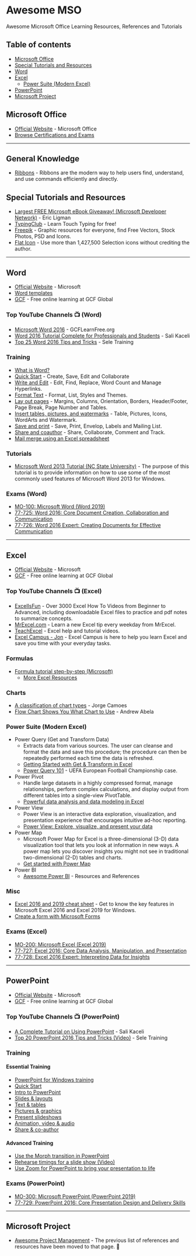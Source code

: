 # Awesome MSO
Awesome Microsoft Office Learning Resources, References and Tutorials


## Table of contents

* [Microsoft Office](#microsoft-office)
* [Special Tutorials and Resources](#special-tutorials-and-resources)
* [Word](#word)
* [Excel](#excel)
   * [Power Suite (Modern Excel)](#Power-Suite-Modern-Excel)
* [PowerPoint](#PowerPoint)
* [Microsoft Project](#microsoft-project)


## Microsoft Office
* [Official Website](https://www.office.com/) - Microsoft Office
* [Browse Certifications and Exams](https://docs.microsoft.com/en-us/learn/certifications/browse/?resource_type=certification&products=office)

-----
## General Knowledge
* [Ribbons](https://docs.microsoft.com/en-us/windows/desktop/uxguide/cmd-ribbons) - Ribbons are the modern way to help users find, understand, and use commands efficiently and directly.

## Special Tutorials and Resources
* [Largest FREE Microsoft eBook Giveaway! (Microsoft Developer Network)](https://blogs.msdn.microsoft.com/mssmallbiz/2017/07/11/largest-free-microsoft-ebook-giveaway-im-giving-away-millions-of-free-microsoft-ebooks-again-including-windows-10-office-365-office-2016-power-bi-azure-windows-8-1-office-2013-sharepo/) - Eric Ligman
* [TypingClub](https://www.typingclub.com/) - Learn Touch Typing for free!
* [Freepik](https://www.freepik.com/) - Graphic resources for everyone, find Free Vectors, Stock Photos, PSD and Icons.
* [Flat Icon](https://www.flaticon.com/) - Use more than 1,427,500  Selection icons without crediting the author.

-----
## Word
* [Official Website](https://products.office.com/en-us/word) - Microsoft
* [Word templates](https://templates.office.com/en-US/templates-for-Word)
* [GCF](https://edu.gcfglobal.org/en/topics/word/) - Free online learning at GCF Global

### Top YouTube Channels :tv: (Word)
* [Microsoft Word 2016](https://www.youtube.com/watch?v=PVH-Sg0mecg&list=PLpQQipWcxwt-CU7fh1_3v-STktoEc0tsL) - GCFLearnFree.org
* [Word 2016 Tutorial Complete for Professionals and Students](https://www.youtube.com/watch?v=IaiZc0jomz4) - Sali Kaceli
* [Top 25 Word 2016 Tips and Tricks](https://www.youtube.com/watch?v=EYu3yyzdvck) - Sele Training


### Training
* [What is Word?](https://support.office.com/en-us/article/what-is-word-aee9c7ff-f9c5-415f-80dc-103ad5e344d7?wt.mc_id=otc_word)
* [Quick Start](https://support.office.com/en-us/article/create-a-document-in-word-aafc163a-3a06-45a9-b451-cb7250dcbaa1?wt.mc_id=otc_word) - Create, Save, Edit and Collaborate
* [Write and Edit](https://support.office.com/en-us/article/add-and-edit-text-ed1e3147-a846-41ca-8087-49e324cb50bd?wt.mc_id=otc_word) - Edit, Find, Replace, Word Count and Manage Hyperlinks.
* [Format Text](https://support.office.com/en-us/article/add-and-format-text-2e76a31b-a6d6-4b4e-95c2-fb780e3ac8d3?wt.mc_id=otc_word) - Format, List, Styles and Themes. 
* [Lay out pages](https://support.office.com/en-us/article/change-margins-da21a474-99d8-4e54-b12d-a8a14ea7ce02?wt.mc_id=otc_word) - Margins, Columns, Orientation, Borders, Header/Footer, Page Break, Page Number and Tables.
* [Insert tables, pictures, and watermarks](https://support.office.com/en-us/article/insert-a-table-a138f745-73ef-4879-b99a-2f3d38be612a?wt.mc_id=otc_word) - Table, Pictures, Icons, WordArts and Watermark.
* [Save and print](https://support.office.com/en-us/article/save-a-document-b7f55d8c-d714-4892-8fde-853a82419027?wt.mc_id=otc_word) - Save, Print, Envelop, Labels and Mailing List.
* [Share and coauthor](https://support.office.com/en-us/article/share-a-document-d39f3cd8-0aa0-412f-9a35-1abba926d354?wt.mc_id=otc_word) - Share, Collaborate, Comment and Track.
* [Mail merge using an Excel spreadsheet](https://support.office.com/en-us/article/Mail-merge-using-an-Excel-spreadsheet-858C7D7F-5CC0-4BA1-9A7B-0A948FA3D7D3)

### Tutorials
* [Microsoft Word 2013 Tutorial (NC State University)](https://it.chass.ncsu.edu/tutorials/msword/index.php) - The purpose of this tutorial is to provide information on how to use some of the most commonly used features of Microsoft Word 2013 for Windows. 

### Exams (Word)
* [MO-100: Microsoft Word (Word 2019)](https://www.microsoft.com/en-us/learning/exam-MO-100.aspx)
* [77-725: Word 2016: Core Document Creation, Collaboration and Communication](https://www.microsoft.com/en-us/learning/exam-77-725.aspx)
* [77-726: Word 2016 Expert: Creating Documents for Effective Communication](https://www.microsoft.com/en-us/learning/exam-77-726.aspx)

-----
## Excel
* [Official Website](https://products.office.com/en-us/excel) - Microsoft
* [GCF](https://edu.gcfglobal.org/en/topics/excel/) - Free online learning at GCF Global


### Top YouTube Channels :tv: (Excel)
* [ExcelIsFun](https://www.youtube.com/user/ExcelIsFun/) - Over 3000 Excel How To Videos from Beginner to Advanced, including downloadable Excel files to practice and pdf notes to summarize concepts.
* [MrExcel.com](https://www.youtube.com/user/bjele123/) - Learn a new Excel tip every weekday from MrExcel. 
* [TeachExcel](https://www.youtube.com/user/ExcelisHell/) - Excel help and tutorial videos. 
* [Excel Campus - Jon](https://www.youtube.com/user/ExcelCampus/) - Excel Campus is here to help you learn Excel and save you time with your everyday tasks. 


### Formulas
* [Formula tutorial step-by-step (Microsoft)](https://query.prod.cms.rt.microsoft.com/cms/api/am/binary/RE27QqD)
    * [More Excel Resources](https://github.com/NajiElKotob/AwesomeMSO/tree/master/Excel)


### Charts
* [A classification of chart types](https://excelcharts.com/classification-chart-types/) - Jorge Camoes
* [Flow Chart Shows You What Chart to Use](https://flowingdata.com/2009/01/15/flow-chart-shows-you-what-chart-to-use/) - Andrew Abela 


### Power Suite (Modern Excel)
* Power Query (Get and Transform Data)
   * Extracts data from various sources. The user can cleanse and format the data and save this procedure; the procedure can then be repeatedly performed each time the data is refreshed.
   * [Getting Started with Get & Transform in Excel](https://support.office.com/en-us/article/getting-started-with-get-transform-in-excel-a8310388-2a12-438c-9d29-c6d29cb8df6a)
   * [Power Query 101](https://support.office.com/en-us/article/power-query-101-008b3f46-5b14-4f8b-9a07-d3da689091b5) - UEFA European Football Championship case.
* Power Pivot
   * Handle large datasets in a highly compressed format, manage relationships, perform complex calculations, and display output from different tables into a single-view PivotTable.
   * [Powerful data analysis and data modeling in Excel](https://support.office.com/en-us/article/power-pivot-powerful-data-analysis-and-data-modeling-in-excel-a9c2c6e2-cc49-4976-a7d7-40896795d045)
* Power View
   * Power View is an interactive data exploration, visualization, and presentation experience that encourages intuitive ad-hoc reporting. 
   * [Power View: Explore, visualize, and present your data](https://support.office.com/en-us/article/power-view-explore-visualize-and-present-your-data-98268d31-97e2-42aa-a52b-a68cf460472e)
* Power Map
   * Microsoft Power Map for Excel is a three-dimensional (3-D) data visualization tool that lets you look at information in new ways. A power map lets you discover insights you might not see in traditional two-dimensional (2-D) tables and charts.
   * [Get started with Power Map](https://support.office.com/en-us/article/get-started-with-power-map-88a28df6-8258-40aa-b5cc-577873fb0f4a)
* Power BI
   * [Awesome Power BI](http://bit.ly/AwesomePowerBI) - Resources and References
   

### Misc
* [Excel 2016 and 2019 cheat sheet](https://www.computerworld.com/article/3193992/excel-2016-and-2019-cheat-sheet.html) - Get to know the key features in Microsoft Excel 2016 and Excel 2019 for Windows.
* [Create a form with Microsoft Forms](https://support.office.com/en-us/article/create-a-form-with-microsoft-forms-4ffb64cc-7d5d-402f-b82e-b1d49418fd9d) 

### Exams (Excel)
* [MO-200: Microsoft Excel (Excel 2019)](https://www.microsoft.com/en-us/learning/exam-MO-200.aspx)
* [77-727: Excel 2016: Core Data Analysis, Manipulation, and Presentation](https://www.microsoft.com/en-us/learning/exam-77-727.aspx)
* [77-728: Excel 2016 Expert: Interpreting Data for Insights](https://www.microsoft.com/en-us/learning/exam-77-728.aspx)

-----
## PowerPoint
* [Official Website](https://products.office.com/en-us/powerpoint) - Microsoft
* [GCF](https://edu.gcfglobal.org/en/topics/powerpoint/) - Free online learning at GCF Global

### Top YouTube Channels :tv: (PowerPoint)
* [A Complete Tutorial on Using PowerPoint](https://www.youtube.com/watch?v=lbc1HX8Jccw) - Sali Kaceli
* [Top 20 PowerPoint 2016 Tips and Tricks (Video)](https://www.youtube.com/watch?v=DI5LNVts9nc) - Sele Training

### Training
#### Essential Training
* [PowerPoint for Windows training](https://support.office.com/en-us/article/powerpoint-for-windows-training-40e8c930-cb0b-40d8-82c4-bd53d3398787?wt.mc_id=otc_home&ui=en-US&rs=en-US&ad=US)
* [Quick Start](https://support.office.com/en-us/article/create-a-presentation-in-powerpoint-422250f8-5721-4cea-92cc-202fa7b89617?wt.mc_id=otc_powerpoint)
* [Intro to PowerPoint](https://support.office.com/en-us/article/video-what-is-powerpoint-5f9cc860-d199-4d85-ad1b-4b74018acf5b?wt.mc_id=otc_powerpoint)
* [Slides & layouts](https://support.office.com/en-us/article/what-is-a-slide-master-b9abb2a0-7aef-4257-a14e-4329c904da54?wt.mc_id=otc_powerpoint)
* [Text & tables](https://support.office.com/en-us/article/insert-wordart-c5070583-1ebe-4dc4-a41f-5e3729adce54?wt.mc_id=otc_powerpoint)
* [Pictures & graphics](https://support.office.com/en-us/article/insert-a-picture-in-powerpoint-5f7368d2-ee94-4b94-a6f2-a663646a07e1?wt.mc_id=otc_powerpoint)
* [Present slideshows](https://support.office.com/en-us/article/start-the-presentation-and-see-your-notes-in-presenter-view-4de90e28-487e-435c-9401-eb49a3801257?wt.mc_id=otc_powerpoint)
* [Animation, video & audio](https://support.office.com/en-us/article/add-change-or-remove-transitions-between-slides-3f8244bf-f893-4efd-a7eb-3a4845c9c971?wt.mc_id=otc_powerpoint)
* [Share & co-author](https://support.office.com/en-us/article/add-change-hide-or-delete-comments-in-a-presentation-a8f071fa-6e5d-4c37-a025-1cf48a76eb38?wt.mc_id=otc_powerpoint)
#### Advanced Training
* [Use the Morph transition in PowerPoint](https://support.office.com/en-us/article/use-the-morph-transition-in-powerpoint-8dd1c7b2-b935-44f5-a74c-741d8d9244ea)
* [Rehearse timings for a slide show (Video)](https://support.office.com/en-us/article/video-rehearse-timings-for-a-slide-show-4fcac25a-d244-4047-b340-c3d683c3f549)
* [Use Zoom for PowerPoint to bring your presentation to life](https://support.office.com/en-us/article/use-zoom-for-powerpoint-to-bring-your-presentation-to-life-9d6c58cd-2125-4d29-86b1-0097c7dc47d7?wt.mc_id=otc_tips)

### Exams (PowerPoint)
* [MO-300: Microsoft PowerPoint (PowerPoint 2019)](https://www.microsoft.com/en-us/learning/exam-MO-300.aspx)
* [77-729: PowerPoint 2016: Core Presentation Design and Delivery Skills](https://www.microsoft.com/en-us/learning/exam-77-729.aspx)

-----
## Microsoft Project
* [Awesome Project Management](https://github.com/NajiElKotob/Awesome-ProjectManagement) - The previous list of references and resources have been moved to that page. :star2:






